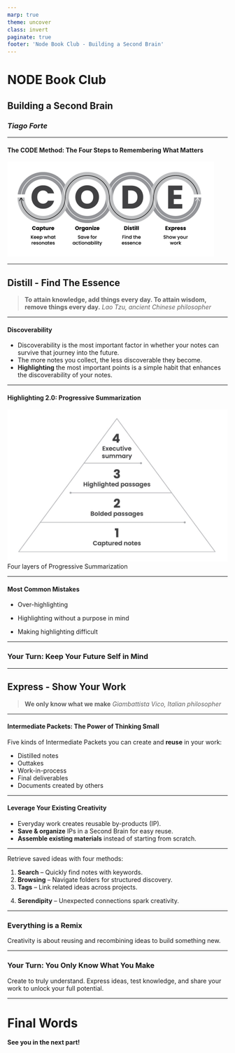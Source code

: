 ```yaml
---
marp: true
theme: uncover
class: invert
paginate: true
footer: 'Node Book Club - Building a Second Brain'
---
```

<!-- _paginate: skip -->
# **NODE Book Club**

## Building a Second Brain  
### *Tiago Forte*
---

#### The **CODE** Method: The Four Steps to Remembering What Matters
![width:640 height:300 Coupled Document](img/code_method.png "Code Method")
<!-- Where were we last time? -->
---
## **Distill** - Find The Essence

> **To attain knowledge, add things every day. To attain wisdom, remove things every day.** 
>  *Lao Tzu, ancient Chinese philosopher*

<!-- Until now, we captured notes and maybe even organized them. But what do we do with them?
This is where even the most dedicated notetakers usually stop. They aren’t
sure what to do next. They’ve gathered some interesting knowledge, but it hasn’t
led anywhere. Our notes are things to use, not just things to collect. -->
---

#### Discoverability
- Discoverability is the most important factor in whether your notes can survive that journey into the future.
- The more notes you collect, the less discoverable they become.
- **Highlighting** the most important points is a simple habit that enhances the discoverability of your notes.
---
#### **Highlighting 2.0:** Progressive Summarization
<!-- Progressive Summarization is the technique I teach to distill notes down to their most important points. -->
<!-- The technique is simple: you highlight the main points of a note, and then highlight the main points of those highlights, and so on, distilling the essence of a note in several “layers.” Each of these layers uses a di erent kind of formatting so you can easily tell them apart. -->

![width:450 height:300 Progressive Summarization](img/progressive_summarization.png "Progressive Summarization")
Four layers of Progressive Summarization
<!-- Executive summary is rarely needed: when you visit the note again and again -->
---
#### Most Common Mistakes
- Over-highlighting
<!-- A helpful rule of thumb is that each layer of highlighting should include no more than 10–20 percent of the previous layer. -->
- Highlighting without a purpose in mind
<!-- The most common question I hear about Progressive Summarization is “When should I be doing this highlighting?” The answer is that you should do it when you’re getting ready to create something. -->
- Making highlighting difficult
<!-- Rely on your intuition, do not overthink it. -->
---
### **Your Turn:** Keep Your Future Self in Mind
<!-- Make it easy to find and work with your notes in the future. -->
<!-- Start distilling your notes now -->

---
## **Express** - Show Your Work
> **We only know what we make** 
>  *Giambattista Vico, Italian philosopher*
<!-- The nal stage of the creative process, Express, is about refusing to wait until you have everything perfectly ready before you share what you know. It is about expressing your ideas earlier, more frequently, and in smaller chunks to test what works and gather feedback from others. That feedback in turn gets drawn in to your Second Brain, where it becomes the starting point for the next iteration of your work. -->
---
#### **Intermediate Packets:** The Power of Thinking Small
<!-- it’s not enough to simply divide tasks into smaller pieces—you then need a system for managing those pieces. Otherwise, you’re just creating a lot of extra work for yourself trying to keep track of them. -->
<!-- That system is your Second Brain, and the small pieces of work-in-process it contains I call “Intermediate Packets.” Intermediate Packets are the concrete, individual building blocks that make up your work.I For example, a set of notes from a team meeting, a list of relevant research ndings, a brainstorm with collaborators, a slide deck analyzing the market, or a list of action items from a conference call. Any note can potentially be used as an Intermediate Packet in some larger project or goal. -->
Five kinds of Intermediate Packets you can create and **reuse** in your work:
- Distilled notes
- Outtakes
- Work-in-process
- Final deliverables
- Documents created by others
---
#### Leverage Your Existing Creativity
- Everyday work creates reusable by-products (IP).
- **Save & organize** IPs in a Second Brain for easy reuse.
- **Assemble existing materials** instead of starting from scratch.
<!-- - Boost creativity, reduce stress, and save time. -->
<!-- Example: Planning a conference using saved agendas, emails, and templates. Organizing IPs prevents duplication and streamlines work. --> 
---
Retrieve saved ideas with four methods:
1. **Search** – Quickly find notes with keywords.
2. **Browsing** – Navigate folders for structured discovery.
3. **Tags** – Link related ideas across projects.
<!-- I don’t recommend using tags as your primary organizational system. It takes far too much energy to apply tags to every single note compared to the ease of searching with keywords or browsing your folders. However, tags can come in handy in specific situations when the two previous retrieval methods aren’t up to the task, and you want to spontaneously gather, connect, and synthesize groups of notes on the fly -->
4. **Serendipity** – Unexpected connections spark creativity.
<!-- First, while using the previous retrieval methods, it is a good idea to keep your focus a little broad. Don’t begin and end your search with only the specific folder that matches your criteria. Make sure to look through related categories, such as similar projects, relevant areas, and different kinds of resources. -->
<!-- Second, serendipity is amplified by visual patterns. This is why I strongly suggest saving not only text notes but images as well (which is difficult to do in other kinds of software such as word processors). -->
---
### **Everything is a Remix**
Creativity is about reusing and recombining ideas to build something new.
<!-- Creativity doesn’t happen in isolation—it’s a remix of past ideas, experiences, and influences. -->
<!-- By saving and organizing Intermediate Packets, we build assets that can be recombined instead of starting from scratch. -->
<!-- The more we document and structure our knowledge, the easier it becomes to remix ideas into something original. -->
---
### **Your Turn:** You Only Know What You Make

Create to truly understand. Express ideas, test knowledge, and share your work to unlock your full potential.

---
# **Final Words**
**See you in the next part!**